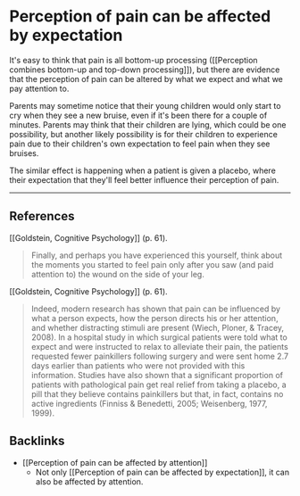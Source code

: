 # Perception of pain can be affected by expectation

It's easy to think that pain is all bottom-up processing ([[Perception combines bottom-up and top-down processing]]), but there are evidence that the perception of pain can be altered by what we expect and what we pay attention to.

Parents may sometime notice that their young children would only start to cry when they see a new bruise, even if it's been there for a couple of minutes. Parents may think that their children are lying, which could be one possibility, but another likely possibility is for their children to experience pain due to their children's own expectation to feel pain when they see bruises.

The similar effect is happening when a patient is given a placebo, where their expectation that they'll feel better influence their perception of pain.

---

## References

[[Goldstein, Cognitive Psychology]] (p. 61).

> Finally, and perhaps you have experienced this yourself, think about the moments you started to feel pain only after you saw (and paid attention to) the wound on the side of your leg.

[[Goldstein, Cognitive Psychology]] (p. 61).

> Indeed, modern research has shown that pain can be influenced by what a person expects, how the person directs his or her attention, and whether distracting stimuli are present (Wiech, Ploner, & Tracey, 2008). In a hospital study in which surgical patients were told what to expect and were instructed to relax to alleviate their pain, the patients requested fewer painkillers following surgery and were sent home 2.7 days earlier than patients who were not provided with this information. Studies have also shown that a significant proportion of patients with pathological pain get real relief from taking a placebo, a pill that they believe contains painkillers but that, in fact, contains no active ingredients (Finniss & Benedetti, 2005; Weisenberg, 1977, 1999).

## Backlinks
* [[Perception of pain can be affected by attention]]
	* Not only [[Perception of pain can be affected by expectation]], it can also be affected by attention.

<!-- #evergreen -->

<!-- {BearID:F279F836-E08B-428A-936A-95C80B8A62F5-5941-00000747940C3267} -->
